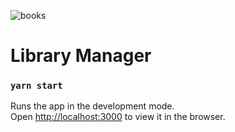 

![books](https://user-images.githubusercontent.com/51995866/109421250-d2b56e80-79d6-11eb-8d88-7caa3d7a56ef.png)

# Library Manager

### `yarn start`

Runs the app in the development mode.\
Open [http://localhost:3000](http://localhost:3000) to view it in the browser.

